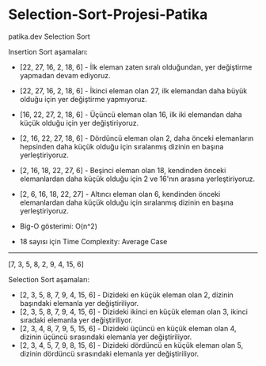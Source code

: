# Selection-Sort-Projesi-Patika
patika.dev Selection Sort

Insertion Sort aşamaları:

- [22, 27, 16, 2, 18, 6] - İlk eleman zaten sıralı olduğundan, yer değiştirme yapmadan devam ediyoruz.
- [22, 27, 16, 2, 18, 6] - İkinci eleman olan 27, ilk elemandan daha büyük olduğu için yer değiştirme yapmıyoruz.
- [16, 22, 27, 2, 18, 6] - Üçüncü eleman olan 16, ilk iki elemandan daha küçük olduğu için yer değiştiriyoruz.
- [2, 16, 22, 27, 18, 6] - Dördüncü eleman olan 2, daha önceki elemanların hepsinden daha küçük olduğu için sıralanmış dizinin en başına yerleştiriyoruz.
- [2, 16, 18, 22, 27, 6] - Beşinci eleman olan 18, kendinden önceki elemanlardan daha küçük olduğu için 2 ve 16'nın arasına yerleştiriyoruz.
- [2, 6, 16, 18, 22, 27] - Altıncı eleman olan 6, kendinden önceki elemanlardan daha küçük olduğu için sıralanmış dizinin en başına yerleştiriyoruz.

- Big-O gösterimi: O(n^2)

- 18 sayısı için Time Complexity: Average Case

------------------------------------------------------------------------------------------------------------------------------------------------------------------------
[7, 3, 5, 8, 2, 9, 4, 15, 6]

Selection Sort aşamaları:

- [2, 3, 5, 8, 7, 9, 4, 15, 6] - Dizideki en küçük eleman olan 2, dizinin başındaki elemanla yer değiştiriliyor.
- [2, 3, 5, 8, 7, 9, 4, 15, 6] - Dizideki ikinci en küçük eleman olan 3, ikinci sıradaki elemanla yer değiştiriliyor.
- [2, 3, 4, 8, 7, 9, 5, 15, 6] - Dizideki üçüncü en küçük eleman olan 4, dizinin üçüncü sırasındaki elemanla yer değiştiriliyor.
- [2, 3, 4, 5, 7, 9, 8, 15, 6] - Dizideki dördüncü en küçük eleman olan 5, dizinin dördüncü sırasındaki elemanla yer değiştiriliyor.
